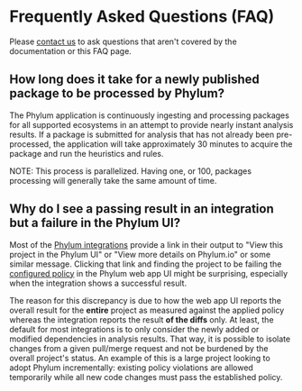 # Frequently Asked Questions (FAQ)

Please [contact us][contact] to ask questions that aren't covered by the documentation or this FAQ page.

[contact]: ../support/contact_us.md

## How long does it take for a newly published package to be processed by Phylum?

The Phylum application is continuously ingesting and processing packages for all supported ecosystems in an attempt to provide nearly instant analysis results. If a package is submitted for analysis that has not already been pre-processed, the application will take approximately 30 minutes to acquire the package and run the heuristics and rules.

NOTE: This process is parallelized. Having one, or 100, packages processing will generally take the same amount of time.

## Why do I see a passing result in an integration but a failure in the Phylum UI?

Most of the [Phylum integrations][integrations] provide a link in their output to "View this project in the Phylum UI" or "View more details on Phylum.io" or some similar message. Clicking that link and finding the project to be failing the [configured policy][policy] in the Phylum web app UI might be surprising, especially when the integration shows a successful result.

The reason for this discrepancy is due to how the web app UI reports the overall result for the **entire** project as measured against the applied policy whereas the integration reports the result **of the diffs** only. At least, the default for most integrations is to only consider the newly added or modified dependencies in analysis results. That way, it is possible to isolate changes from a given pull/merge request and not be burdened by the overall project's status. An example of this is a large project looking to adopt Phylum incrementally: existing policy violations are allowed temporarily while all new code changes must pass the established policy.

[integrations]: ../integrations/integrations_overview.md
[policy]: ../knowledge_base/policy.md
